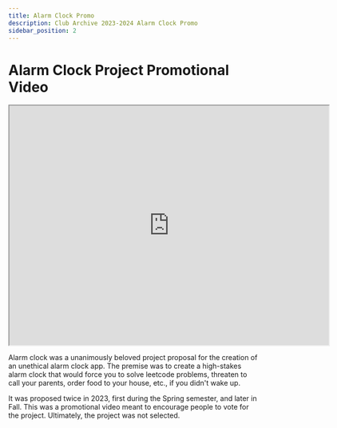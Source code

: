 ```yaml
---
title: Alarm Clock Promo
description: Club Archive 2023-2024 Alarm Clock Promo
sidebar_position: 2
---
```


# Alarm Clock Project Promotional Video

<iframe src="https://drive.google.com/file/d/1pvhRZO07yqyJsc9T9G8E_eesmJIcPKpY/preview" width="640" height="480" allow="autoplay"></iframe>

Alarm clock was a unanimously beloved project proposal for the creation of an unethical alarm clock app. The premise was to create a high-stakes alarm clock that would force you to solve leetcode problems, threaten to call your parents, order food to your house, etc., if you didn't wake up.

It was proposed twice in 2023, first during the Spring semester, and later in Fall. This was a promotional video meant to encourage people to vote for the project. Ultimately, the project was not selected.
